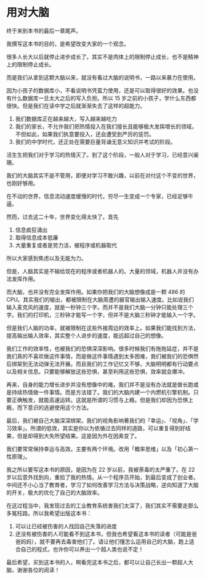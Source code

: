 # 用对大脑

终于来到本书的最后一章尾声。

我撰写这本书的目的，是希望改变大家的一个观念。

很多人长大以后就停止进步成长了。其实不是肉体上的限制停止成长，也不是精神上的限制停止成长。

而是我们从拿到这颗大脑以来，就没有看过大脑的说明书，一路以来暴力在使用。

因为小孩子的数据库小，不看说明书凭蛮力使用，还是可以取得很好的效果。也没有什么数据库一旦太大之后的写入负担。所以 15 岁之前的小孩子，学什么东西都很快。但是我们在读中学之后就渐渐失去了这样的超能力。

1. 我们数据库正在越来越大，写入越来越吃力
2. 我们的家长，不允许我们把热情投入在我们擅长且能够极大发挥增长的领域，不但如此，如果我们执意要投入，还会遭受到严厉的惩罚。
3. 我们的中学时代，还正处在需要巨量背诵无意义知识并考试的阶段。

活生生把我们对于学习的热情灭了。到了这个阶段，一般人对于学习，已经意兴阑珊。

我们的大脑其实不是不管用，即便对学习不敢兴趣，以前在对付这个不变的世界，也刚好够用。

在不动的世界，信息流动速度缓慢的时代，穷尽一生变成一个专家，已经足够牛逼。

然而，过去这二十年，世界变化得太快了。首先

1. 信息疯狂涌出
2. 取得信息成本低廉
3. 大量重复或者是劳力活，被程序或机器取代

所以大家感到焦虑以及无能为力。

但是，人脑其实是不输给现在的程序或者机器人的。大量的领域，机器人并没有办法发挥作用。

而大脑，也并没有完全发挥作用。如果你把我们的大脑想像成是一颗 486 的 CPU。其实我们的输出，都被限制在大脑周遭的器官输出输入速度。比如说我们输入麦克风的速度，就是一秒钟三个字。而并不是我们大脑一分钟只能处理三个字。我们的打印机，三秒钟才能写一个字，但并不是大脑三秒钟才能输入一个字。

但是我们人脑的功率，就被限制在这些外接周边的效率上。如果我们能找到方法，提高输出输入效率，其实整个人进步的速度，能远超过自己的想像。

我们工作的效率性，也被我们的恐惧深深影响。很多时候我们有拖拖延症，并不是我们真的不喜欢做这件事情，而是做这件事情遇到太多困难，我们被我们的恐惧然后绑架到无法动弹无法开展。而且我们的工作记忆又不够，大脑明明都有行动要点以及相关信息。只要能够解放这些恐惧，甚至利用这些恐惧，效率就会爆冲。

再来，自身的能力增长进步并没有想像中的难。我们并不是没有办法就是做长跑或是持续热情做一件事情。而是方法错了。我们的大脑内建一个内燃机引擎机制。只要正确触发，就能高速运转。这就是所谓的习惯与上瘾。但是我们却因为恐惧上瘾，而下意识的逃避使用这个方法。

最后，我们被自己大脑深深绑架。我们的视角影响著我们的「幸运」、「视角」、「学习效率」。所谓的低效，其实是你以为依循过去同样的道路，可以重复得到好结果，但是却得到大失所望结果。这是因为外在因素变了。

我们要常常保持幸运与高效。主要有两个环境。改用「概率思维」以及「初心第一性原理」。

我之所以要写这本书的原因，是因为在 22 岁以前，我被荼毒的太严重了。在 22 岁以后意外找到向，重拾了我的热情。从一个程序员开始，到最后变成了创业者。中间还不小心当了教育者，学习了如何改善学习方法与决策战略，逆向知道了大脑的开关，极大的优化了自己的大脑效率。

在这过程当中，我发现过去的工业教育系统害我们太深了，我们其实不需要走那么多冤枉路。所以我希望出版这本书：

1. 可以让已经被伤害的人找回自己失落的进度
2. 还没有被伤害的人可能看不到这本书，但我也希望看这本书的读者（可能是爸爸妈妈），就不要再去毒害他们了。请让他们懂怎么运用自己的大脑，跑上适合自己的程式，也许你可以养出一个超人类也说不定！

最后希望，买到这本书的人，啊看完这本书之后，都可以让自己长出一颗超人大脑，谢谢各位的阅读！